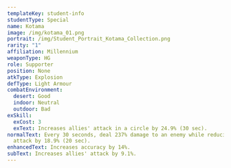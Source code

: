 ```yaml
---
templateKey: student-info
studentType: Special
name: Kotama
image: /img/kotama_01.png
portrait: /img/Student_Portrait_Kotama_Collection.png
rarity: "1"
affiliation: Millennium
weaponType: HG
role: Supporter
position: None
atkType: Explosion
defType: Light Armour
combatEnvironment:
  desert: Good
  indoor: Neutral
  outdoor: Bad
exSkill:
  exCost: 3
  exText: Increases allies' attack in a circle by 24.9% (30 sec).
normalText: Every 30 seconds, deal 237% damage to an enemy while reducing its
  attack by 18.9% (20 sec).
enhancedText: Increases accuracy by 14%.
subText: Increases allies' attack by 9.1%.
---
```

